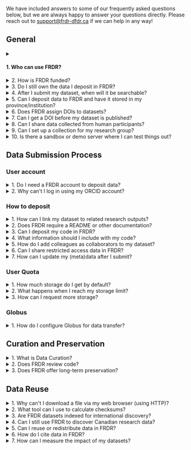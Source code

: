 We have included answers to some of our frequently asked questions below, but we are always happy to answer your questions directly. Please reach out to [support@frdr-dfdr.ca](mailto:support@frdr-dfdr.ca) if we can help in any way!
## General

<details markdown="1">
<summary markdown="1">

#### 1. Who can use FRDR?

</summary>
<p>Anyone may use FRDR to search for and download datasets.</p>
<p>Principal Investigators (PIs) from any research discipline, and their sponsored designates, may submit content to FRDR. PIs must be a faculty member, librarian, or community-based researcher at an institution or organization eligible to receive Tri-Agency funding, including Indigenous not-for-profit organizations eligible for funding from the Social Sciences and Humanities Research Council (SSHRC). PIs can sponsor designates to submit content on their behalf, including graduate and undergraduate students, data managers, non-research staff, external collaborators, postdoctoral fellows, and research assistants. Requests for deposit from other types of Canadian researchers (e.g. researchers affiliated with government or NGOs) who are not sponsored by a PI will be considered on a case-by-case basis.</p>
<p>Please refer to the <a href="/policies/en/data_submission/">Data Submission Policy</a> for more information.</p>
</details>
<details>
<summary>2. How is FRDR funded?</summary>
<p>FRDR is funded by the Digital Research Alliance of Canada, a national not-for-profit funded by Innovation, Science, and Economic Development Canada with a mandate to support Digital Research Infrastructure activities nationally.</p>
</details>
<details>
<summary>3. Do I still own the data I deposit in FRDR?</summary>
<p>Yes, you do. FRDR does not own the data you choose to publish in the repository. When you decide to deposit data within FRDR,  you grant FRDR permission to steward the copy of the data that was deposited in the repository, and you retain your ownership rights.  Please see our Data Submission Policy, <a href="/policies/en/data_submission/#60-rights-and-ownership">section 6.0 Rights and Ownership</a> for further information.</p>
</details>
<details>
<summary>4. After I submit my dataset, when will it be searchable?</summary>
<p>After you submit your dataset, it will go through our internal review, or curation process. This typically takes 2-5 business days. Once approved for publication, your DOI will be registered with DataCite and your data will be indexed for discovery, unless you have selected an embargo to delay discovery.</p>
</details>
<details>
<summary>5. Can I deposit data to FRDR and have it stored in my province/institution?</summary>
<p>Yes, a design feature of FRDR is that data storage locations can be “federated.” An institution can apply to host a storage group that will be added to FRDR. The institution does not need to be running FRDR, just a Globus endpoint. If you are a representative of an institution and would like to apply to host a storage group, please contact <a href="mailto:support@frdr-dfdr.ca">support@frdr-dfdr.ca</a>.</p>
</details>
<details>
<summary>6. Does FRDR assign DOIs to datasets?</summary>
<p>Yes! Each dataset in FRDR is assigned a unique digital object identifier (DOI), which can be used to cite the data. The DOI will be registered with <a href="https://datacite.org/">DataCite</a> when the dataset is published.</p>
</details>
<details>
<summary>7. Can I get a DOI before my dataset is published?</summary>
<p>As soon as you start a new deposit, the system will assign a DOI to your dataset. This DOI is unique to your deposit, and it will not change. You are welcome to share the DOI ahead of data publication, e.g., if you would like to include it in an associated manuscript, however, the DOI will not resolve (or be functional) until your dataset is published.</p>
<p>Your DOI is listed under the dataset title in your publication dashboard.</p>
<a href="/docs/img/screenshots/faq/DashboardDOI.png" class="screenshot-lightbox">
    <img src="/docs/img/screenshots/faq/DashboardDOI.png" alt="Screenshot showing Publication Dashboard page with DOI listed under the dataset title" class="screenshot"/>
</a>
<p>If you are worried that your data are not in compliance with our terms of use (e.g., if you are redistributing content you obtained from an external source, or if you have potentially sensitive content), please contact us at [support@frdr-dfdr.ca](mailto:support@frdr-dfdr.ca). We can work with you to determine whether the DOI can be shared ahead of curation (our internal review process) and dataset publication.</p>
</details>
<details>
<summary>8. Can I share data collected from human participants? </summary>
<p>FRDR accepts data about human participants when the appropriate permissions or approvals for data publishing and sharing are in place, such as participant consent for future use of the data or Research Ethics Board approval for data sharing.
FRDR does not currently accept restricted access data. All data will be publicly available and should be properly de-identified. FRDR will ask for a copy of the approved ethics application, consent form, or other relevant documentation to confirm the appropriate permissions or approvals for data publication and sharing are in place.</p>
<p>If you have questions about whether a particular dataset may be published,  please consult the Research Ethics Board of record. For data which has already been collected, the <a href="https://ethics.gc.ca/eng/depositing_depots.html">Tri-Agency Guidance on Depositing Existing Data in Public Repositories</a> may be helpful.</p>
</details>
<details>
<summary>9. Can I set up a collection for my research group?</summary>
<p>FRDR is happy to create a collection for your research group, your lab, or data outputs of a specific research program. Please contact <a href="mailto:support@frdr-dfdr.ca">support@frdr-dfdr.ca</a> to set up a consultation.</p>
</details>
<details>
<summary>10. Is there a sandbox or demo server where I can test things out?</summary>
<p>A <a href="https://demo.frdr-dfdr.ca/repo/?locale=en">demo version</a> of the FRDR site is available for training and testing purposes. You are welcome to use this to walk through or demonstrate the submission process. No account is required to start a new deposit on the demo site, however, new deposits submitted on this server are not monitored by our staff, and will not be published. If you need us to publish your test deposit, please contact us at <a href="mailto:support@frdr-dfdr.ca">support@frdr-dfdr.ca</a>.</p>
<p>As much as possible, the demo will be kept up-to-date with the latest version of the FRDR platform. Please note that all data deposited into the demo will be considered &quot;test&quot; data and will only be available temporarily.</p>
</details>

## Data Submission Process

### User account

<details>
<summary>1. Do I need a FRDR account to deposit data?</summary>
<p>FRDR does require you to create an account before you can deposit data. You can <a href="/repo/PublishDashboard">sign up</a> using your Institutional ID, Federation ID, ORCID, or a Globus ID. The first time you log into FRDR, you will be asked to provide information about your department (optional), your role within your organization, and your faculty Sponsor (if applicable). This will help us to verify that you are eligible to deposit in FRDR. Please refer to the <a href="before_depositing.html">Before Depositing</a> for more information.</p>
</details>
<details>
<summary>2. Why can't I log in using my ORCID account?</summary>
<p>An Adblocker Addon / Plugin may be blocking the ORCID or Globus website. The Adblocker either causes an error or it gets stuck logging in.</p>
<p>To confirm this is the issue, try disabling your Adblocker before logging in. To disable: click on your Adblocker icon in the top right corner of your browser then turn it off. Then try logging into FRDR with your ORCID account.If you are able to log in after disabling your Adblocker you will need to add Adblocker exceptions / whitelist to the following websites:</p>
<ul>
<li><a href="https://www.globus.org/">globus.org</a></li>
<li><a href="https://orcid.org/">orcid.org</a></li>
<li><a href="https://globusid.org/">globusid.org</a></li>
</ul>
</details>

### How to deposit

<details>
<summary>1. How can I link my dataset to related research outputs?</summary>
<p>You can link your FRDR dataset to related publications, datasets, code, models, or other research output via the “Related Identifier” metadata element on the “Recommended Metadata” screen of the submission interface. Please use a DOI or another unique identifier or URL. For more information see the <a href="describing_your_data.md#recommended-metadata">Recommended Metadata</a> section of the Describing your Data guide. We also recommend including your dataset DOI in any related publication (in the references section or a data availability statement).</p>
<p>To add links to related research outputs after your dataset has been submitted, please contact <a href="mailto:support@frdr-dfdr.ca">support@frdr-dfdr.ca</a>.</p>
</details>
<details>
<summary>2. Does FRDR require a README or other documentation?</summary>
<p>Documentation will provide context for your data, and we strongly recommend that you include a README, acodebook or other documentation to ensure your data can be understood and interpreted correctly over time!</p>
<p>For further guidance and a README template, please see <a href="preparing_your_data.md#documenting-your-submission">Documenting Your Submission</a>. Our curation team is also happy to work with you to create documentation for your dataset. Please reach out to <a href="mailto:support@frdr-dfdr.ca">support@frdr-dfdr.ca</a> if you would like assistance.</p>
</details>
<details>
<summary>3. Can I deposit my code in FRDR?</summary>
<p>You are welcome to include code or scripts you used to process or analyze your data alongside that data in FRDR, however, you may wish to use a repository that is purpose built for code and software with version control and software-appropriate license options. Depending on your use case (e.g., if you are still actively developing your code), platform like GitHub, GitLab or Bitbucket may be more appropriate.</p>
<p>If you would like a DOI for your software, code can be pushed from GitHub to Zenodo. Information about that process is available in <a href="https://docs.github.com/en/repositories/archiving-a-github-repository/referencing-and-citing-content">GitHub docs</a>. Once a GitHub repository is hooked to Zenodo, new releases in GitHub will automatically trigger a new version in Zenodo. Most publicly available repositories can also be pushed to the Software Heritage Archive, which will provide you with a unique identifier called a SWHID that you can use to cite specific versions of your code. See their webpage “<a href="https://www.softwareheritage.org/save-and-reference-research-software/">Save and Reference Research Software</a>” for more details.</p>
<p>You can use the “Related Identifier” metadata element in FRDR to link from your dataset to your code, model, software, or other research outputs where they are published. If you are questioning whether to include code or software with your data in FRDR, you are welcome to reach out to <a href="mailto:support@frdr-dfdr.ca">support@frdr-dfdr.ca</a>.</p>
</details>
<details>
<summary>4. What information should I include with my code?</summary>
<p>Code that is self-describing or well commented may remain more useful over time. Comments should be concise and clear and describe the intention of the line(s) of code that follow, OR the code itself may be expressive (can be understood by humans and machines). If you are depositing code or script files in FRDR, please consider including the following information:</p>
<ul>
<li>Header information such as author, version number, filename, license, sources the code was derived from</li>
<li>Information about the function or purpose of the code</li>
<li>Information about how to run the code, the required input and expected output. If there are multiple script files, the order in which they are run should be clear.</li>
<li>A list of required software packages and dependencies</li>
<li>Information about the environment in which the code was developed and/or can be run</li>
</ul>
<p>You may add this information to your README file, a requirements.txt file, and/or include it as header information or comments directly in your code files. We have a README template with a section for code available <a href="/docs/txt/README.txt">HERE</a>.</p>
</details>
<details>
<summary>5. How do I add colleagues as collaborators to my dataset?</summary>
<p>You can add collaborators to your “In Progress” submissions. To do so, enter the email associated with their FRDR account on the “Collaborator” tab of the submission interface, and assign them permission to edit metadata, to add or remove data files, and/or to submit the dataset, then click “Invite”.</p>
<p>An email invitation will be sent to your collaborator. Once they have accepted your invitation, the dataset will also appear in their publication dashboard, and they will have permission to view or edit the dataset based on what you selected. You can update collaborator permissions, or remove collaborators at any time.</p>
<p>Note: Collaborators must have an account in FRDR. If you wish to share data with a journal editor, international colleague, or someone who cannot create a FRDR account, please use the “External Review” option. External reviewers will have permission to view data files and a subset of your metadata, but cannot make changes.</p>
</details>
<details>
<summary>6. Can I share restricted access data in FRDR?</summary>
<p>FRDR allows temporary embargoes to protect data from download, however, at this time, all data in FRDR will eventually be made publicly available. Please only deposit data that you collected or generated, or that you have permission to share or redistribute. Please remove any identifying information or other sensitive content before you upload files into the repository, and review any consent forms, research contracts, data sharing agreements, etc. that you may have signed or asked study participants to sign.</p>
<p>Please see our <a href="/policies/en/terms_of_use/">Terms of Use</a>, specifically section 3.0 Submitter Responsibilities for further information.</p>
</details>
<details>
<summary>7. How can I update my (meta)data after I submit?</summary>
<p>Once your dataset is published, it is part of the scholarly record, and our curation team will need to assist with any changes. We can update metadata or add links to related research outputs on your behalf, and we will work with you to ensure that any changes made to the  data file set are transparent. To request changes, please send an email to <a href="mailto:support@frdr-dfdr.ca">support@frdr-dfdr.ca</a>.</p>
</details>

### User Quota

<details>
<summary>1. How much storage do I get by default?</summary>
<p>You will have access to 1 TB of curated storage by default. If you think you will need additional storage, please contact <a href="mailto:support@frdr-dfdr.ca">support@frdr-dfdr.ca</a>.</p>
</details>
<details>
<summary>2. What happens when I reach my storage limit?</summary>
<p>When a user reaches their quota in a collection, the following will happen:</p>
<ul>
<li>All items that they have permission to deposit to in this collection will have their Globus permissions changed to remove their write access (including their own in progress items, and items on which they are a collaborator).</li>
<li>All incoming Globus transfers to items in this collection for this user will be paused.</li>
<li>HTTPS file upload will be disabled for items in this collection for this user, although any uploads that are currently in progress will not be interrupted.</li>
<li>An email may be sent to the user and to the curators (as defined in the quota policy), explaining that the user has reached their quota and also showing the total amount of collection quota remaining.</li>
</ul>
</details>
<details>
<summary>3. How can I request more storage?</summary>
<p>If you have reached your quota limit, or believe an extension on quota is required for a collection, please contact <a href="mailto:support@frdr-dfdr.ca">support@frdr-dfdr.ca</a>.</p>
</details>

### Globus

<details>
<summary>1. How do I configure Globus for data transfer?</summary>
<p>To transfer the data from your personal computer, you will need to install and configure Globus on your personal computer. You will be asked to select which directories on your personal computer Globus can access. By default Globus will have access to your home directory, but we strongly recommend creating a folder to use as your working directory (e.g., FRDR or FRDR-submissions) and only giving Globus permission to read and write into that directory. Globus will be able to access that folder, and any subdirectories you create within it.</p>
<p>To configure Globus:</p>
<ol>
<li>Right click on the Globus icon and select ‘Options’ (PC) or ‘Preferences’ (Mac).</li>
<li>Select ‘Access’ and choose which files or folders will be accessible to Globus for file transferring (downloading and uploading).</li>
<li>You can add or remove directories using the + and - symbols.</li>
<li>You can give Globus permission to access multiple directories, including an external hard drive, and you can switch between the directories depending on the requirement. For instance, if you want to switch to your external hard drive to download a large size dataset.</li>
<li>Click ‘Save’.  Any changes you make are not made permanent until you press the &quot;Save&quot; button.</li>
</ol>
</details>

## Curation and Preservation

<details>
<summary>1. What is Data Curation?</summary>
<p>Data curation is the active management of research data as it is created, maintained, used, archived, shared, and reused. It is an iterative process that adds value to scholarship by optimizing datasets for current use, as well as future discovery and reuse.</p>
<p>Your dataset will be reviewed by a member of the FRDR curation team ahead of publication to help ensure compliance with FRDR terms of use, and to improve the findability, accessibility, and reusability of your dataset. Curators may:</p>
<ul>
<li>Work with you to create documentation and metadata to explain and contextualize your data</li>
<li>Augment metadata to increase discoverability</li>
<li>Help select an appropriate license for your dataset</li>
<li>Recommend formats appropriate for short and long-term accessibility</li>
<li>Perform quality assurance through metadata inspection, file audit, and code review</li>
<li>Link datasets to related research outputs (e.g., associated research papers or code) and grant information</li>
</ul>
<p>For further information, please see our guidance on <a href="preparing_your_data.html">preparing your data</a> for deposit. If you have questions about the curation process, or would like to consult with a curator ahead of data deposit, please contact us at <a href="mailto:support@frdr-dfdr.ca">support@frdr-dfdr.ca</a>.</p>
</details>
<details>
<summary>2. Does FRDR review code?</summary>
<p>FRDR curators will look at code and scripts that are included with your data, however, we do not currently have capacity to engage in results reproduction. That is, we cannot run your code to try to reproduce outputs or confirm the results of your analyses.</p>
<p>We may try to run code and provide feedback on any issues we encounter (e.g., is there an unreported dependency that was installed in the development environment that causes the code to stall on another machine). Curators may make suggestions about adding comments, licensing information, or other context to help ensure usefulness of the code over time. If a portion of  your code was written by a third-party source, we may check to confirm that the license selected for the code deposited in FRDR is not more permissive than the license assigned to the source code.</p>
</details>
<details>
<summary>3. Does FRDR offer long-term preservation?</summary>
<p>FRDR offers bit-level preservation for all data deposits, with the ability to perform additional activities in support of long-term preservation.</p>
<p>FRDR uses Archivematica to create Archival Information Packages (AIPs) for datasets that have been selected to undergo long-term preservation processes. The AIP includes an Archivematica-generated METS file with PREMIS metadata, the FRDR metadata.csv, data and licence files, and checksum.sha256 files. For more information, see the “<a href="after_depositing.md#preservation">Preservation</a>” section in the After Depositing guide.</p>
<p>In order to ensure all datasets submitted to FRDR are preserved where appropriate, FRDR has implemented an appraisal process to ensure long-term access is managed responsibly and sustainably. All datasets deposited with FRDR will be considered for long-term preservation. Please note that the repository appraisal process takes documentation and file format into account, and datasets lacking adequate documentation or stored in proprietary formats may not be selected for long-term preservation activities or may be reappraised in future. Datasets not selected for long-term preservation will continue to be accessible via FRDR as per the <a href="/policies/en/data_retention/">Data Retention and Deaccession Policy</a> and <a href="/policies/en/terms_of_use/">Terms of Use</a>.</p>
<p>Depositors can contribute to the appraisal process during submission by answering an optional question regarding the long-term value of their dataset. For more information, see the instructions for “<a href="depositing_data.md#requesting-long-term-preservation">Requesting Long-term Preservation</a>” in the Depositing Data guide.</p>
</details>

## Data Reuse

<details>
<summary>1. Why can't I download a file via my web browser (using HTTP)?</summary>
<p>It might be for a few reasons:</p>
<ul>
<li>A browser cannot download a folder or hierarchy via HTTP. You will need to download files individually.</li>
<li>We have a maximum file size of 10 GB for HTTP download. For files larger than 10GB, please use Globus to transfer the file to your endpoint (local machine, external hard drive, server, etc.).</li>
</ul>
</details>
<details>
<summary>2. What tool can I use to calculate checksums?</summary>
<p>Users can download a <a href="http://frdr-checksums-and-filetypes.html">frdr-checksums-and-filetypes.md</a> file from the FRDR interface for each dataset and independently validate data files at any time.
There is a free tool to calculate SHA-256 checksums here: <a href="https://quickhash-gui.org/">https://quickhash-gui.org/</a></p>
</details>
<details>
<summary>3. Are FRDR datasets indexed for international discovery?</summary>
<p>FRDR datasets are indexed for discovery in <a href="https://www.lunaris.ca/en">Lunaris</a>, <a href="https://datasetsearch.research.google.com/">Google Dataset Search</a>, <a href="https://explore.openaire.eu/search/find/research-outcomes?type=%22datasets%22">OpenAIRE</a>, <a href="https://search.datacite.org/">DataCite</a>, ProQuest, and others. FRDR metadata are also exposed for harvest (and discovery) via an OAI-PMH feed, so data may be discoverable on other platforms.</p>
</details>
<details>
<summary>4. Can I still use FRDR to discover Canadian research data?</summary>
<p>You can search for datasets published in FRDR using the FRDR search interface. To search across Canadian data repositories, including datasets published in FRDR, please visit the Lunaris website at: <a href="https://www.lunaris.ca/en">https://www.lunaris.ca/en</a></p>
</details>
<details>
<summary>5. Can I reuse or redistribute data in FRDR?</summary>
<p>You are free to download and use data in FRDR, however certain restrictions may apply (e.g., attribution may be required if you publish the results of an analysis, or data may be available for non-commercial use only). <strong>Each dataset in FRDR is licensed individually</strong>. You can find the access terms on the dataset landing page, directly below the ‘download dataset’ button, and further information may be included in the usage notes on the dataset landing page, or in the README.</p>
<p><strong>Please cite any datasets you use!</strong> You can find a recommended citation at the bottom of each dataset landing page.</p>
<p>Please see our <a href="/policies/en/access_reuse/">Access and Reuse Policy</a> for further information. If you have questions about the terms assigned to a specific dataset, please contact us at <a href="mailto:support@frdr-dfdr.ca">support@frdr-dfdr.ca</a> and provide the dataset DOI.</p>
</details>
<details>
<summary>6. How do I cite data in FRDR?</summary>
We display a recommended citation at the bottom of each dataset landing page. We recommend including author names, dataset title, publication year, repository name, and the dataset DOI in your citation. You may also wish to include the version number of the dataset you used if multiple versions are available, and/or the date you accessed the dataset. E.g.,
<p>Author AA, Author B, Author C. (2023). This is the dataset title. Version 1. Federated Research Data Repository. <a href="https://doi.org/10.20383/102.0NNN">https://doi.org/10.20383/102.0NNN</a>. Accessed 4 February, 2023.</p>
</details>
<details>
<summary>7. How can I measure the impact of my datasets?</summary>
Various statistics are available for data submitted to FRDR, including the number of views and file downloads. To access these stats, navigate to the dataset landing page and click the “View item statistics” button at the bottom of the record.
</details>